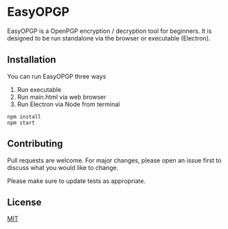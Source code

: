 # EasyOPGP

EasyOPGP is a OpenPGP encryption / decryption tool for beginners. It is designed to be run standalone via the browser or executable (Electron).

## Installation

You can run EasyOPGP three ways

1. Run executable
2. Run main.html via web browser
3. Run Electron via Node from terminal
```
npm install
npm start
```

## Contributing

Pull requests are welcome. For major changes, please open an issue first to discuss what you would like to change.

Please make sure to update tests as appropriate.

## License
[MIT](https://choosealicense.com/licenses/mit/)
